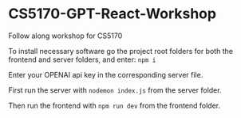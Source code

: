 # CS5170-GPT-React-Workshop
 Follow along workshop for CS5170

 To install necessary software go the project root folders for both the frontend and server folders, and enter: `npm i`

 Enter your OPENAI api key in the corresponding server file.

 First run the server with `nodemon index.js` from the server folder.

 Then run the frontend with `npm run dev` from the frontend folder.
